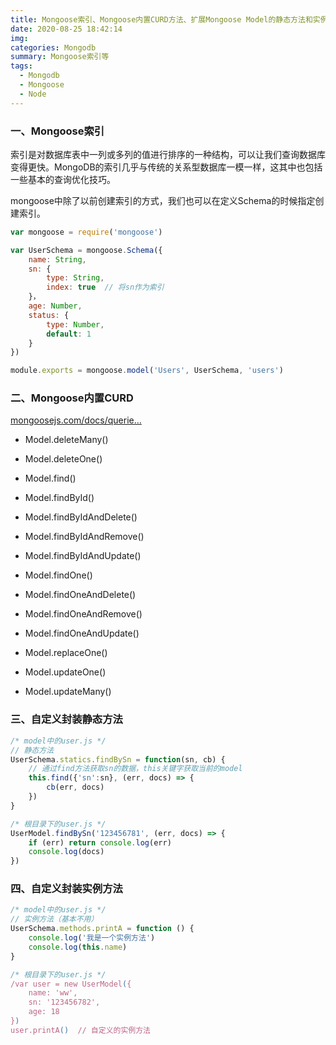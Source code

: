 ```yaml
---
title: Mongoose索引、Mongoose内置CURD方法、扩展Mongoose Model的静态方法和实例方法
date: 2020-08-25 18:42:14
img:
categories: Mongodb
summary: Mongoose索引等
tags: 
  - Mongodb
  - Mongoose
  - Node
---
```



### 一、Mongoose索引

索引是对数据库表中一列或多列的值进行排序的一种结构，可以让我们查询数据库变得更快。MongoDB的索引几乎与传统的关系型数据库一模一样，这其中也包括一些基本的查询优化技巧。



mongoose中除了以前创建索引的方式，我们也可以在定义Schema的时候指定创建索引。

```javascript
var mongoose = require('mongoose')

var UserSchema = mongoose.Schema({
    name: String,
    sn: {
        type: String,
        index: true  // 将sn作为索引
    }，
    age: Number,
    status: {
        type: Number,
        default: 1
    }
})

module.exports = mongoose.model('Users', UserSchema, 'users')
```

### 二、Mongoose内置CURD

[mongoosejs.com/docs/querie…](https://mongoosejs.com/docs/queries.html)

- Model.deleteMany()
- Model.deleteOne()

- Model.find()
- Model.findById()

- Model.findByIdAndDelete()
- Model.findByIdAndRemove()

- Model.findByIdAndUpdate()
- Model.findOne()

- Model.findOneAndDelete()
- Model.findOneAndRemove()

- Model.findOneAndUpdate()
- Model.replaceOne()

- Model.updateOne()
- Model.updateMany()

### 三、自定义封装静态方法

```javascript
/* model中的user.js */
// 静态方法
UserSchema.statics.findBySn = function(sn, cb) {
    // 通过find方法获取sn的数据，this关键字获取当前的model
    this.find({'sn':sn}, (err, docs) => {
        cb(err, docs)
    })
}

/* 根目录下的user.js */
UserModel.findBySn('123456781', (err, docs) => {
    if (err) return console.log(err)
    console.log(docs)
})
```

### 四、自定义封装实例方法

```javascript
/* model中的user.js */
// 实例方法（基本不用）
UserSchema.methods.printA = function () {
    console.log('我是一个实例方法')
    console.log(this.name)
}

/* 根目录下的user.js */
/var user = new UserModel({
    name: 'ww',
    sn: '123456782',
    age: 18
})
user.printA()  // 自定义的实例方法
```

